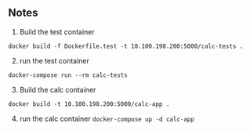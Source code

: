## Notes

1. Build the test container

  `docker build -f Dockerfile.test -t 10.100.198.200:5000/calc-tests .`

2. run the test container

  `docker-compose run --rm calc-tests`

3. Build the calc container

  `docker build -t 10.100.198.200:5000/calc-app .`

4. run the calc container
  `docker-compose up -d calc-app`

